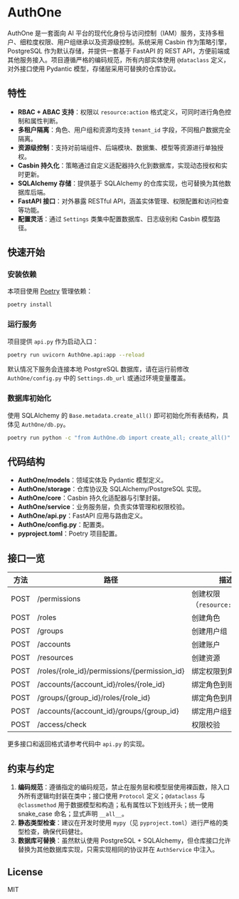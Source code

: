 # AuthOne

AuthOne 是一套面向 AI 平台的现代化身份与访问控制（IAM）服务，支持多租户、细粒度权限、用户组继承以及资源级控制。系统采用 Casbin 作为策略引擎，PostgreSQL 作为默认存储，并提供一套基于 FastAPI 的 REST API，方便前端或其他服务接入。项目遵循严格的编码规范，所有内部实体使用 `@dataclass` 定义，对外接口使用 Pydantic 模型，存储层采用可替换的仓库协议。

## 特性

- **RBAC + ABAC 支持**：权限以 `resource:action` 格式定义，可同时进行角色控制和属性判断。
- **多租户隔离**：角色、用户组和资源均支持 `tenant_id` 字段，不同租户数据完全隔离。
- **资源级控制**：支持对前端组件、后端模块、数据集、模型等资源进行单独授权。
- **Casbin 持久化**：策略通过自定义适配器持久化到数据库，实现动态授权和实时更新。
- **SQLAlchemy 存储**：提供基于 SQLAlchemy 的仓库实现，也可替换为其他数据库后端。
- **FastAPI 接口**：对外暴露 RESTful API，涵盖实体管理、权限配置和访问检查等功能。
- **配置灵活**：通过 `Settings` 类集中配置数据库、日志级别和 Casbin 模型路径。

## 快速开始

### 安装依赖

本项目使用 [Poetry](https://python-poetry.org/) 管理依赖：

```bash
poetry install
```

### 运行服务

项目提供 `api.py` 作为启动入口：

```bash
poetry run uvicorn AuthOne.api:app --reload
```

默认情况下服务会连接本地 PostgreSQL 数据库，请在运行前修改 `AuthOne/config.py` 中的 `Settings.db_url` 或通过环境变量覆盖。

### 数据库初始化

使用 SQLAlchemy 的 `Base.metadata.create_all()` 即可初始化所有表结构，具体见 `AuthOne/db.py`。

```bash
poetry run python -c "from AuthOne.db import create_all; create_all()"
```

## 代码结构

- **AuthOne/models**：领域实体及 Pydantic 模型定义。
- **AuthOne/storage**：仓库协议及 SQLAlchemy/PostgreSQL 实现。
- **AuthOne/core**：Casbin 持久化适配器与引擎封装。
- **AuthOne/service**：业务服务层，负责实体管理和权限校验。
- **AuthOne/api.py**：FastAPI 应用与路由定义。
- **AuthOne/config.py**：配置类。
- **pyproject.toml**：Poetry 项目配置。

## 接口一览

| 方法 | 路径 | 描述 |
|------|------|------|
| POST | /permissions | 创建权限（`resource:action`） |
| POST | /roles | 创建角色 |
| POST | /groups | 创建用户组 |
| POST | /accounts | 创建账户 |
| POST | /resources | 创建资源 |
| POST | /roles/{role_id}/permissions/{permission_id} | 绑定权限到角色 |
| POST | /accounts/{account_id}/roles/{role_id} | 绑定角色到账户 |
| POST | /groups/{group_id}/roles/{role_id} | 绑定角色到用户组 |
| POST | /accounts/{account_id}/groups/{group_id} | 绑定用户组到账户 |
| POST | /access/check | 权限校验 |

更多接口和返回格式请参考代码中 `api.py` 的实现。

## 约束与约定

1. **编码规范**：遵循指定的编码规范，禁止在服务层和模型层使用裸函数，除入口外所有逻辑均封装在类中；接口使用 `Protocol` 定义；`@dataclass` 与 `@classmethod` 用于数据模型和构造；私有属性以下划线开头；统一使用 snake_case 命名；显式声明 `__all__`。
2. **静态类型检查**：建议在开发时使用 `mypy`（见 `pyproject.toml`）进行严格的类型检查，确保代码健壮。
3. **数据库可替换**：虽然默认使用 PostgreSQL + SQLAlchemy，但仓库接口允许替换为其他数据库实现，只需实现相同的协议并在 `AuthService` 中注入。

## License

MIT
